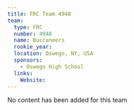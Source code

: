 ```yaml
---
title: FRC Team 4948
team:
  type: FRC
  number: 4948
  name: Buccaneers
  rookie_year: 
  location: Oswego, NY, USA
  sponsors:
    - Oswego High School
  links:
    Website: 
---
```

No content has been added for this team